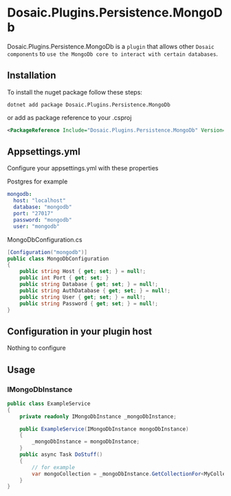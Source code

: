 # Dosaic.Plugins.Persistence.MongoDb



Dosaic.Plugins.Persistence.MongoDb is a `plugin` that allows other `Dosaic components` to `use the MongoDb core to interact with certain databases`.

## Installation

To install the nuget package follow these steps:

```shell
dotnet add package Dosaic.Plugins.Persistence.MongoDb
```
or add as package reference to your .csproj

```xml
<PackageReference Include="Dosaic.Plugins.Persistence.MongoDb" Version="" />
```

## Appsettings.yml

Configure your appsettings.yml with these properties

Postgres for example
```yaml
mongodb:
  host: "localhost"
  database: "mongodb"
  port: "27017"
  password: "mongodb"
  user: "mongodb"
```

MongoDbConfiguration.cs
```csharp
[Configuration("mongodb")]
public class MongoDbConfiguration
{
    public string Host { get; set; } = null!;
    public int Port { get; set; }
    public string Database { get; set; } = null!;
    public string AuthDatabase { get; set; } = null!;
    public string User { get; set; } = null!;
    public string Password { get; set; } = null!;
}
```

## Configuration in your plugin host

Nothing to configure

## Usage

### IMongoDbInstance
```csharp
public class ExampleService
{
    private readonly IMongoDbInstance _mongoDbInstance;

    public ExampleService(IMongoDbInstance mongoDbInstance)
    {
        _mongoDbInstance = mongoDbInstance;
    }
    public async Task DoStuff()
    {
        // for example
        var mongoCollection = _mongoDbInstance.GetCollectionFor<MyCollectionEntity>();
    }
}
```
